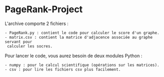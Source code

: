 # PageRank-Project


L'archive comporte 2 fichiers :

    - PageRank.py : contient le code pour calculer le score d'un graphe.
    - matrix.csv : contient la matrice d'adjacence associée au graphe servant pour
     calculer les socres.
     
Pour lancer le code, vous aurez besoin de deux modules Python :

    - numpy : pour le calcul scientifique (opérations sur les matrices).
    - csv : pour lire les fichiers csv plus facilement.